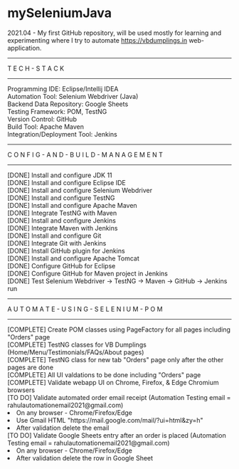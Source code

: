 # mySeleniumJava
2021.04 - My first GitHub repository, will be used mostly for learning and experimenting where I try to automate https://vbdumplings.in web-application.

<hr/>
T E C H - S T A C K
<hr/>
Programming IDE: Eclipse/Intellij IDEA<br/>
Automation Tool: Selenium Webdriver (Java) <br/>
Backend Data Repository: Google Sheets<br/>
Testing Framework: POM, TestNG<br/>
Version Control: GitHub<br/>
Build Tool: Apache Maven<br/>
Integration/Deployment Tool: Jenkins<br/>

<hr/>
C O N F I G - A N D - B U I L D - M A N A G E M E N T
<hr/>
[DONE] Install and configure JDK 11<br/>
[DONE] Install and configure Eclipse IDE<br/>
[DONE] Install and configure Selenium Webdriver<br/>
[DONE] Install and configure TestNG<br/>
[DONE] Install and configure Apache Maven <br/>
[DONE] Integrate TestNG with Maven<br/>
[DONE] Install and configure Jenkins <br/>
[DONE] Integrate Maven with Jenkins<br/>
[DONE] Install and configure Git <br/>
[DONE] Integrate Git with Jenkins<br/>
[DONE] Install GitHub plugin for Jenkins<br/>
[DONE] Install and configure Apache Tomcat <br/>
[DONE] Configure GitHub for Eclipse<br/>
[DONE] Configure GitHub for Maven project in Jenkins<br/>
[DONE] Test Selenium Webdriver -> TestNG -> Maven -> GitHub -> Jenkins run <br/>

<hr/>
A U T O M A T E - U S I N G - S E L E N I U M - P O M 
<hr/>
[COMPLETE] Create POM classes using PageFactory for all pages including "Orders" page<br/>
[COMPLETE] TestNG classes for VB Dumplings (Home/Menu/Testimonials/FAQs/About pages)<br/>
[COMPLETE] TestNG class for new tab "Orders" page only after the other pages are done<br/>
[COMPLETE] All UI valdations to be done including "Orders" page <br/>
[COMPLETE] Validate webapp UI on Chrome, Firefox, & Edge Chromium browsers<br/>
[TO DO] Validate automated order email receipt (Automation Testing email = rahulautomationemail2021@gmail.com) <br/>
	<li> On any browser - Chrome/Firefox/Edge </li>
	<li> Use Gmail HTML "https://mail.google.com/mail/?ui=html&zy=h"</li>
	<li> After validation delete the email </li>
[TO DO] Validate Google Sheets entry after an order is placed (Automation Testing email = rahulautomationemail2021@gmail.com) <br/>
	<li> On any browser - Chrome/Firefox/Edge </li>
	<li> After validation delete the row in Google Sheet </li>
